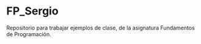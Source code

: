 # FP_Sergio
Repositorio para trabajar ejemplos de clase, de la asignatura Fundamentos de Programación.
